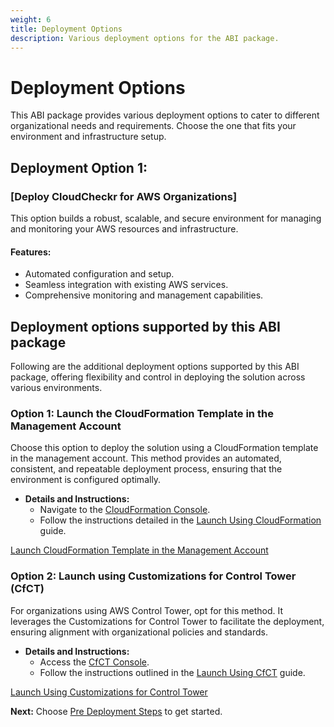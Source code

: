 ```yaml
---
weight: 6
title: Deployment Options
description: Various deployment options for the ABI package.
---
```


# Deployment Options

This ABI package provides various deployment options to cater to different organizational needs and requirements. Choose the one that fits your environment and infrastructure setup.

## Deployment Option 1:

### [Deploy CloudCheckr for AWS Organizations]

This option builds a robust, scalable, and secure environment for managing and monitoring your AWS resources and infrastructure.

#### Features:
- Automated configuration and setup.
- Seamless integration with existing AWS services.
- Comprehensive monitoring and management capabilities.

## Deployment options supported by this ABI package

Following are the additional deployment options supported by this ABI package, offering flexibility and control in deploying the solution across various environments.

### Option 1: Launch the CloudFormation Template in the Management Account

Choose this option to deploy the solution using a CloudFormation template in the management account. This method provides an automated, consistent, and repeatable deployment process, ensuring that the environment is configured optimally.

- **Details and Instructions:**
  - Navigate to the [CloudFormation Console](https://console.aws.amazon.com/cloudformation/).
  - Follow the instructions detailed in the [Launch Using CloudFormation](/launch-using-cloudformation/index.html) guide.

[Launch CloudFormation Template in the Management Account](/launch-using-cloudformation/index.html)

### Option 2: Launch using Customizations for Control Tower (CfCT)

For organizations using AWS Control Tower, opt for this method. It leverages the Customizations for Control Tower to facilitate the deployment, ensuring alignment with organizational policies and standards.

- **Details and Instructions:**
  - Access the [CfCT Console](https://console.aws.amazon.com/controltower/).
  - Follow the instructions outlined in the [Launch Using CfCT](/launch-using-cfct/index.html) guide.

[Launch Using Customizations for Control Tower](/launch-using-cfct/index.html)

**Next:** Choose [Pre Deployment Steps](/pre-deployment-steps/index.html) to get started.
